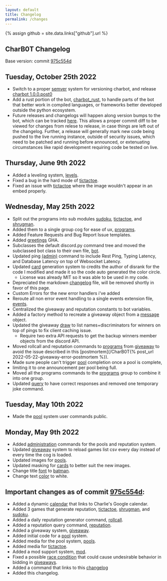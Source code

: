 ```yaml
---
layout: default
title: Changelog
permalink: /changes
---
```


{% assign github = site.data.links["github"].url %}
## CharB0T Changelog
Base version: commit [975c554d](https://github.com/Bluesy1/CharB0T/commit/975c554d52ecabb299ea66e7f8fba5f0fbd16cae)

Tuesday, October 25th 2022
-------------------------
- Switch to a proper [semver](https://semver.org/) system for versioning charbot, and release [charbot 1.0.0.post0](https://github.com/Bluesy1/CharB0T/releases/tag/v1.0.0)
- Add a rust portion of the bot, [charbot_rust]({{github}}/charbot_rust), to handle parts of the bot that better work in compiled languages, or frameworks better developed outside the python ecosystem.
- Future releases and changelogs will happen along version bumps to the bot, which can be tracked [here](https://github.com/Bluesy1/CharB0T/releases). This allows a proper commit diff to be viewed for changes from relese to release, in case things are left out of the changelog. Further, a release will generally mark new code being pushed to the live running instance, outside of security issues, which need to be patched and running before announced, or extenuating circumstances like rapid development requiring code be tested on live.

Thursday, June 9th 2022
----------------------

 - Added a leveling system, [levels]({{github}}/charbot/levels.py).
 - Fixed a bug in the hard mode of [tictactoe]({{github}}/charbot/programs).
 - Fixed an issue with [tictactoe]({{github}}/charbot/programs) where the image wouldn't appear in an embed properly.

Wednesday, May 25th 2022
--------------------

- Split out the programs into sub modules [sudoku]({{github}}/charbot/programs),
  [tictactoe]({{github}}/charbot/programs), and [shrugman]({{github}}/charbot/programs).
- Added them to a single group cog for ease of ux, [programs]({{github}}/charbot/programs).
- Added Feature Requests and Bug Report Issue templates.
- Added [greetings]({{github}}/.github/workflows/greetings.yml) GHA.
- Subclasses the default discord.py command tree and moved the subclassed bot class to their own file,
  [bot]({{github}}/charbot/bot.py).
- Updated ping [(admin)]({{github}}/charbot/admin.py) command to include Rest Ping, Typing Latency, and
  Database Latency on top of Websocket Latency.
- Updated [card]({{github}}/charbot/card.py) generation system to credits the author of disrank for the code I modified 
  and made it so the code auto generated the color circle.
  - License was already MIT so it was able to be used in my code.
- Depreciated the markdown [changelog]({{github}}/charbot/changelog.md) file, will be removed shortly in
  favor of this page.
- Custom Errors for the new error handlers i've added
- Reroute all non error event handling to a single events extension file, [events]({{github}}/charbot/events.py).
- Centralized the giveaway and reputation constants to bot variables.
- Added a factory method to recreate a giveaway object from a [message]({{github}}/charbot/giveaway) object.
- Updated the giveaway [draw]({{github}}/charbot/giveaway) to list names+discriminators for winners on top of pings
  to fix client caching issue.
  - Require two extra API requests to get the backup winners member objects from the discord API.
- Moved rollcall and reputation commands to [programs]({{github}}/charbot/programs) from
  [giveaway]({{github}}/charbot/giveaway)
  to avoid the issue described in this [postmortem](/CharB0T{% post_url 2022-05-22-giveaway-error-postmortem %}).
- Made sure people can't trigger [pool]({{github}}/charbot/pools.py) completion once a pool is complete,
- limiting it to one announcement per pool being full.
- Moved all the programs commands to the [programs]({{github}}/charbot/programs) group to combine it into one group.
- Updated [query]({{github}}/charbot/query.py) to have correct responses and removed one temporary joke command.

Tuesday, May 10th 2022
---------------------

 - Made the [pool]({{github}}/charbot/pools.py) system user commands public.

Monday, May 9th 2022
-------------------

 - Added [administration]({{github}}/charbot/reputation_admin.py) commands for the pools and reputation system.
 - Updated [giveaway]({{github}}/charbot/giveaway) system to reload games list csv every day instead of every time the cog is loaded.
 - Updated images for [pools]({{github}}/charbot/media/pools).
 - Updated masking for [cards]({{github}}/charbot/card.py) to better suit the new images.
 - Change title [font]({{github}}/charbot/media/pools/font2.ttf) to [batman](https://freefontsvault.com/batman-font-free-download/#more-7850).
 - Change text [color]({{github}}/charbot/card.py) to white.

Important changes as of commit [975c554d](https://github.com/Bluesy1/CharB0T/commit/975c554d52ecabb299ea66e7f8fba5f0fbd16cae):
-----------------------------------------------------

 - Added a dynamic [calendar]({{github}}/charbot/gcal.py) that links to Charlie's Google calendar.
 - Added 3 games that generate reputation, [tictactoe]({{github}}/charbot/programs), 
  [shrugman]({{github}}/charbot/programs), and [sudoku]({{github}}/charbot/programs).
 - Added a daily reputation generator command, [rollcall]({{github}}/charbot/giveaway).
 - Added a reputation query command, [reputation]({{github}}/charbot/giveaway).
 - Added a giveaway system, [giveaway]({{github}}/charbot/giveaway.py).
 - Added initial code for a [pool]({{github}}/charbot/pools.py) system.
 - Added media for the pool system, [pools]({{github}}/charbot/media/pools).
 - Added media for [tictactoe]({{github}}/charbot/media/tictactoe).
 - Added a mod support system, [mod]({{github}}/charbot/mod_support.py).
 - Fixed a possible [race condition](https://en.wikipedia.org/wiki/Race_condition) that could cause undesirable behavior
  in bidding in [giveaways]({{github}}/charbot/giveaway).
 - Added a command that links to this [changelog]({{github}}/charbot/query.py)
 - Added this changelog.
